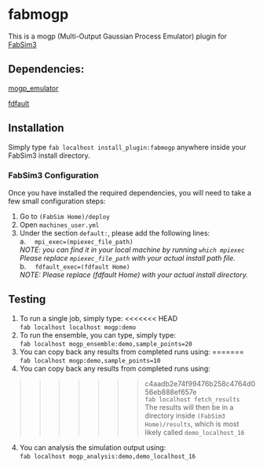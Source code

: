 # fabmogp
This is a mogp (Multi-Output Gaussian Process Emulator) plugin for [FabSim3](https://github.com/djgroen/FabSim3.git)

## Dependencies:

[mogp_emulator](https://www.github.com/alan-turing-institute/mogp_emulator)

[fdfault](https://www.github.com/egdaub/fdfault)


## Installation
Simply type `fab localhost install_plugin:fabmogp` anywhere inside your FabSim3 install directory.

### FabSim3 Configuration
Once you have installed the required dependencies, you will need to take a few small configuration steps:
1. Go to `(FabSim Home)/deploy`
2. Open `machines_user.yml`
3. Under the section `default:`, please add the following lines:
   <br/> a. `  mpi_exec=(mpiexec_file_path)`
   <br/> _NOTE: you can find it in your local machine by running `which mpiexec` 
   <br/> Please replace `mpiexec_file_path` with your actual install path file._
   <br/> b. `  fdfault_exec=(fdfault Home)`
   <br/> _NOTE: Please replace (fdfault Home) with your actual install directory._
  
## Testing

1. To run a single job, simply type: 
<<<<<<< HEAD
   <br/> `fab localhost localhost mogp:demo`
2. To run the ensemble, you can type, simply type: 
   <br/> `fab localhost mogp_ensemble:demo,sample_points=20`
3. You can copy back any results from completed runs using:
=======
   <br/> `fab localhost mogp:demo,sample_points=10`
2. You can copy back any results from completed runs using:
>>>>>>> c4aadb2e74f99476b258c4764d056eb888ef657e
   <br/> `fab localhost fetch_results`
   <br/> The results will then be in a directory inside `(FabSim3 Home)/results`, which is most likely called `demo_localhost_16`
4. You can analysis the simulation output using:
   <br/> `fab localhost mogp_analysis:demo,demo_localhost_16`



   
